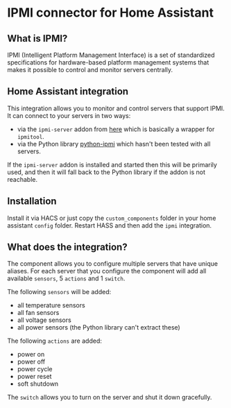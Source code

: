 # IPMI connector for Home Assistant

## What is IPMI?
IPMI (Intelligent Platform Management Interface) is a set of standardized specifications for
hardware-based platform management systems that makes it possible to control and monitor servers centrally.

## Home Assistant integration
This integration allows you to monitor and control servers that support IPMI.
It can connect to your servers in two ways:
- via the `ipmi-server` addon from [here](https://github.com/ateodorescu/home-assistant-addons) which is
    basically a wrapper for `ipmitool`.
- via the Python library [python-ipmi](https://github.com/kontron/python-ipmi)
which hasn't been tested with all servers.

If the `ipmi-server` addon is installed and started then this will be primarily used,
and then it will fall back to the Python library if the addon is not reachable.

## Installation
Install it via HACS or just copy the `custom_components` folder in your home assistant `config` folder.
Restart HASS and then add the `ipmi` integration.

## What does the integration?
The component allows you to configure multiple servers that have unique aliases.
For each server that you configure the component will add all available `sensors`, 5 `actions` and 1 `switch`.

The following `sensors` will be added:
- all temperature sensors
- all fan sensors
- all voltage sensors
- all power sensors (the Python library can't extract these)

The following `actions` are added:
- power on
- power off
- power cycle
- power reset
- soft shutdown

The `switch` allows you to turn on the server and shut it down gracefully.
